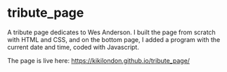 # tribute_page


A tribute page dedicates to Wes Anderson. I built the page from scratch with HTML and CSS, and on the bottom page, I added a program with the current date and time, coded with Javascript. 


The page is live here: https://kikilondon.github.io/tribute_page/
